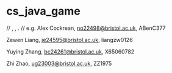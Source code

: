 # cs_java_game
// <name>, <email>, <github-username>. 
// e.g. Alex Cockrean, no22498@bristol.ac.uk, ABenC377

Zewen Liang, je24595@bristol.ac.uk, liangzw0126

Yuying Zhang, bc24261@bristol.ac.uk, X65060782

Zhi Zhao, ug23003@bristol.ac.uk, ZZ1975
